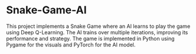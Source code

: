 # Snake-Game-AI
This project implements a Snake Game where an AI learns to play the game using Deep Q-Learning. The AI trains over multiple iterations, improving its performance and strategy. The game is implemented in Python using Pygame for the visuals and PyTorch for the AI model.
